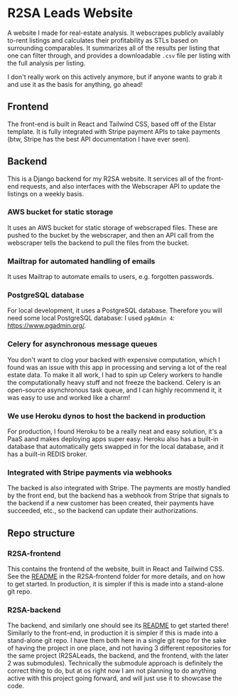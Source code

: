 # R2SA Leads Website
A website I made for real-estate analysis. It webscrapes publicly availably to-rent listings and calculates their profitability as STLs based on surrounding comparables. It summarizes all of the results per listing that one can filter through, and provides a downloadable `.csv` file per listing with the full analysis per listing.

I don't really work on this actively anymore, but if anyone wants to grab it and use it as the basis for anything, go ahead!

## Frontend
The front-end is built in React and Tailwind CSS, based off of the Elstar template. It is fully integrated with Stripe payment APIs to take payments (btw, Stripe has the best API documentation I have ever seen). 

## Backend
This is a Django backend for my R2SA website. It services all of the front-end requests, and also interfaces with the Webscraper API to update the listings on a weekly basis.

### AWS bucket for static storage
It uses an AWS bucket for static storage of webscraped files. These are pushed to the bucket by the webscraper, and then an API call from the webscraper tells the backend to pull the files from the bucket.

### Mailtrap for automated handling of emails
It uses Mailtrap to automate emails to users, e.g. forgotten passwords.

### PostgreSQL database
For local development, it uses a PostgreSQL database. Therefore you will need some local PostgreSQL database: I used `pgAdmin 4`: https://www.pgadmin.org/.

### Celery for asynchronous message queues
You don't want to clog your backed with expensive computation, which I found was an issue with this app in processing and serving a lot of the real estate data. To make it all work, I had to spin up Celery workers to handle the computationally heavy stuff and not freeze the backend. Celery is an open-source asynchronous task queue, and I can highly recommend it, it was easy to use and worked like a charm!

### We use Heroku dynos to host the backend in production
For production, I found Heroku to be a really neat and easy solution, it's a PaaS aand makes deploying apps super easy. Heroku also has a built-in database that automatically gets swapped in for the local database, and it has a built-in REDIS broker.

### Integrated with Stripe payments via webhooks
The backed is also integrated with Stripe. The payments are mostly handled by the front end, but the backend has a webhook from Stripe that signals to the backend if a new customer has been created, their payments have succeeded, etc., so the backend can update their authorizations.


## Repo structure

### R2SA-frontend
This contains the frontend of the website, built in React and Tailwind CSS. See the [README](https://github.com/OscarSavolainenDR/R2SA_website/blob/main/R2SA-frontend/README.md) in the R2SA-frontend folder for more details, and on how to get started. In production, it is simpler if this is made into a stand-alone git repo.

### R2SA-backend
The backend, and similarly one should see its [README](https://github.com/OscarSavolainenDR/R2SALeads/blob/main/R2SA-backend/README.md) to get started there! Similarly to the front-end, in production it is simpler if this is made into a stand-alone git repo. I have them both here in a single git repo for the sake of having the project in one place, and not having 3 different repositories for the same project (R2SALeads, the backend, and the frontend, with the later 2 was submodules). Technically the submodule approach is definitely the correct thing to do, but at os right now I am not planning to do anything active with this project going forward, and will just use it to showcase the code.
